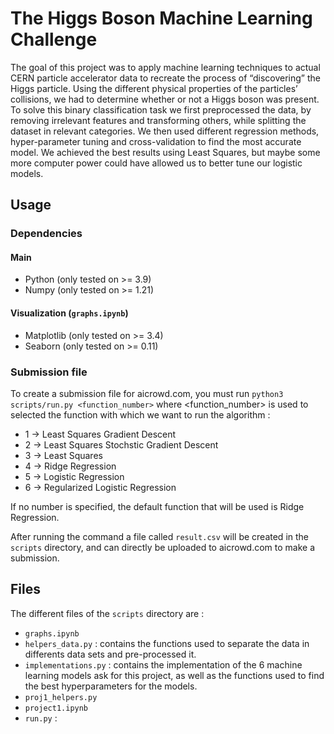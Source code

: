 # The Higgs Boson Machine Learning Challenge

The goal of this project was to apply machine learning techniques to actual CERN particle accelerator data to recreate the process of “discovering” the Higgs particle. Using the different physical properties of the particles’ collisions, we had to determine whether or not a Higgs boson was present. To solve this binary classification task we first preprocessed the data, by removing irrelevant features and transforming others, while splitting the dataset in relevant categories. We then used different regression methods, hyper-parameter tuning and cross-validation to find the most accurate model. We achieved the best results using Least Squares, but maybe some more computer power could have allowed us to better tune our logistic models.

## Usage
### Dependencies
#### Main
* Python (only tested on >= 3.9) 
* Numpy (only tested on >= 1.21)
#### Visualization (`graphs.ipynb`)
* Matplotlib (only tested on >= 3.4)
* Seaborn (only tested on >= 0.11)
### Submission file
To create a submission file for aicrowd.com, you must run `python3 scripts/run.py <function_number>` where <function_number> is used to selected the function with which we want to run the algorithm :
* 1 -> Least Squares Gradient Descent
* 2 -> Least Squares Stochstic Gradient Descent
* 3 -> Least Squares
* 4 -> Ridge Regression
* 5 -> Logistic Regression
* 6 -> Regularized Logistic Regression 

If no number is specified, the default function that will be used is Ridge Regression.

After running the command a file called `result.csv` will be created in the `scripts` directory, and can directly be uploaded to aicrowd.com to make a submission.

## Files
The different files of the `scripts` directory are :
* `graphs.ipynb`
* `helpers_data.py` : contains the functions used to separate the data in differents data sets and pre-processed it.
* `implementations.py` : contains the implementation of the 6 machine learning models ask for this project, as well as the functions used to find the best hyperparameters for the models.
* `proj1_helpers.py`
* `project1.ipynb`
* `run.py` : 
